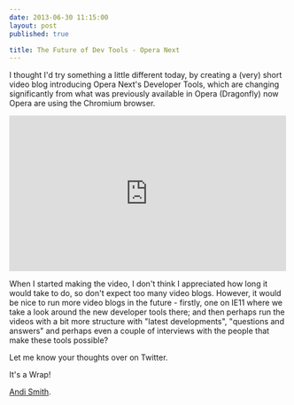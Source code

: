 ```yaml
---
date: 2013-06-30 11:15:00
layout: post
published: true

title: The Future of Dev Tools - Opera Next
---
```


<p>I thought I'd try something a little different today, by creating a (very) short video blog introducing Opera Next's Developer Tools, which are changing significantly from what was previously available in Opera (Dragonfly) now Opera are using the Chromium browser.</p>

<div class="video"><iframe src="http://player.vimeo.com/video/69432073?byline=0&amp;portrait=0&amp;color=ffffff" width="500" height="281" frameborder="0" webkitAllowFullScreen mozallowfullscreen allowFullScreen></iframe></div>

<p>When I started making the video, I don't think I appreciated how long it would take to do, so don't expect too many video blogs. However, it would be nice to run more video blogs in the future - firstly, one on IE11 where we take a look around the new developer tools there; and then perhaps run the videos with a bit more structure with "latest developments", "questions and answers" and perhaps even a couple of interviews with the people that make these tools possible?</p>

<p>Let me know your thoughts over on Twitter.</p>

<p>It's a Wrap!</p>

<p><a href="http://www.twitter.com/andismith">Andi Smith</a>.</p>